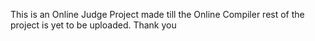This is an Online Judge Project made till the Online Compiler rest of the project is yet to be uploaded. 
Thank you

